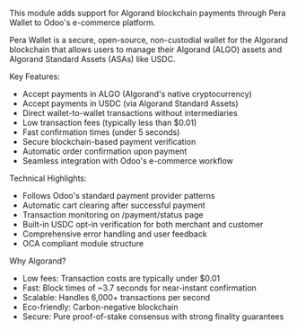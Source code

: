 This module adds support for Algorand blockchain payments through Pera Wallet to Odoo's e-commerce platform.

Pera Wallet is a secure, open-source, non-custodial wallet for the Algorand blockchain that allows users to manage their Algorand (ALGO) assets and Algorand Standard Assets (ASAs) like USDC.

Key Features:
* Accept payments in ALGO (Algorand's native cryptocurrency)
* Accept payments in USDC (via Algorand Standard Assets)
* Direct wallet-to-wallet transactions without intermediaries
* Low transaction fees (typically less than $0.01)
* Fast confirmation times (under 5 seconds)
* Secure blockchain-based payment verification
* Automatic order confirmation upon payment
* Seamless integration with Odoo's e-commerce workflow

Technical Highlights:
* Follows Odoo's standard payment provider patterns
* Automatic cart clearing after successful payment
* Transaction monitoring on /payment/status page
* Built-in USDC opt-in verification for both merchant and customer
* Comprehensive error handling and user feedback
* OCA compliant module structure

Why Algorand?
* Low fees: Transaction costs are typically under $0.01
* Fast: Block times of ~3.7 seconds for near-instant confirmation
* Scalable: Handles 6,000+ transactions per second
* Eco-friendly: Carbon-negative blockchain
* Secure: Pure proof-of-stake consensus with strong finality guarantees

